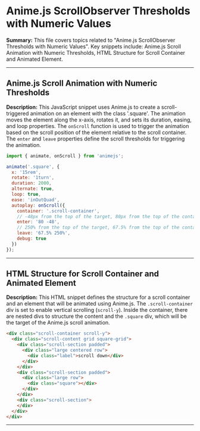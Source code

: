 # Anime.js ScrollObserver Thresholds with Numeric Values

**Summary:** This file covers topics related to "Anime.js ScrollObserver Thresholds with Numeric Values". Key snippets include: Anime.js Scroll Animation with Numeric Thresholds, HTML Structure for Scroll Container and Animated Element.

---

## Anime.js Scroll Animation with Numeric Thresholds

**Description:** This JavaScript snippet uses Anime.js to create a scroll-triggered animation on an element with the class '.square'. The animation moves the element along the x-axis, rotates it, and sets its duration, easing, and loop properties.  The `onScroll` function is used to trigger the animation based on the scroll position of the element relative to the scroll container. The `enter` and `leave` properties define the scroll thresholds for triggering the animation.

```JavaScript
import { animate, onScroll } from 'animejs';

animate('.square', {
  x: '15rem',
  rotate: '1turn',
  duration: 2000,
  alternate: true,
  loop: true,
  ease: 'inOutQuad',
  autoplay: onScroll({
    container: '.scroll-container',
    // -48px from the top of the target, 80px from the top of the container 
    enter: '80 -48',
    // 250% from the top of the target, 67.5% from the top of the container
    leave: '67.5% 250%',
    debug: true
  })
});
```

---

## HTML Structure for Scroll Container and Animated Element

**Description:** This HTML snippet defines the structure for a scroll container and an element that will be animated using Anime.js. The `.scroll-container` div is set to enable vertical scrolling (`scroll-y`).  Inside the container, there are nested divs to structure the content and the `.square` div, which will be the target of the Anime.js scroll animation.

```HTML
<div class="scroll-container scroll-y">
  <div class="scroll-content grid square-grid">
    <div class="scroll-section padded">
      <div class="large centered row">
        <div class="label">scroll down</div>
      </div>
    </div>
    <div class="scroll-section padded">
      <div class="large row">
        <div class="square"></div>
      </div>
    </div>
    <div class="scroll-section">
    </div>
  </div>
</div>
```

---